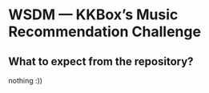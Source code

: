 # WSDM — KKBox’s Music Recommendation Challenge

## What to expect from the repository?

nothing :))
